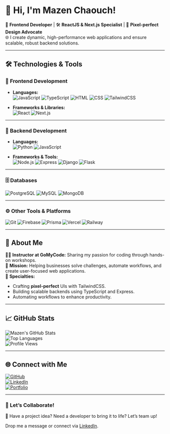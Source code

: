 # 👋 Hi, I'm Mazen Chaouch!

🚀 **Frontend Developer** | 🛠️ **ReactJS & Next.js Specialist** | 🎨 **Pixel-perfect Design Advocate**  
🌐 I create dynamic, high-performance web applications and ensure scalable, robust backend solutions.

---

## 🛠️ **Technologies & Tools**

### 🌟 **Frontend Development**
- **Languages:**  
  ![JavaScript](https://img.shields.io/badge/JavaScript-F7DF1E?logo=javascript&logoColor=black) 
  ![TypeScript](https://img.shields.io/badge/TypeScript-007ACC?logo=typescript&logoColor=white) 
  ![HTML](https://img.shields.io/badge/HTML-E34F26?logo=html5&logoColor=white) 
  ![CSS](https://img.shields.io/badge/CSS-1572B6?logo=css3&logoColor=white) 
  ![TailwindCSS](https://img.shields.io/badge/TailwindCSS-06B6D4?logo=tailwindcss&logoColor=white)

- **Frameworks & Libraries:**  
  ![React](https://img.shields.io/badge/React-61DAFB?logo=react&logoColor=black) 
  ![Next.js](https://img.shields.io/badge/Next.js-000000?logo=nextdotjs&logoColor=white)

---

### 🔧 **Backend Development**
- **Languages:**  
  ![Python](https://img.shields.io/badge/Python-3776AB?logo=python&logoColor=white) 
  ![JavaScript](https://img.shields.io/badge/JavaScript-F7DF1E?logo=javascript&logoColor=black)

- **Frameworks & Tools:**  
  ![Node.js](https://img.shields.io/badge/Node.js-339933?logo=nodedotjs&logoColor=white) 
  ![Express](https://img.shields.io/badge/Express-000000?logo=express&logoColor=white) 
  ![Django](https://img.shields.io/badge/Django-092E20?logo=django&logoColor=white) 
  ![Flask](https://img.shields.io/badge/Flask-000000?logo=flask&logoColor=white)

---

### 🗄️ **Databases**
![PostgreSQL](https://img.shields.io/badge/PostgreSQL-4169E1?logo=postgresql&logoColor=white) 
![MySQL](https://img.shields.io/badge/MySQL-4479A1?logo=mysql&logoColor=white) 
![MongoDB](https://img.shields.io/badge/MongoDB-47A248?logo=mongodb&logoColor=white)

---

### ⚙️ **Other Tools & Platforms**
![Git](https://img.shields.io/badge/Git-F05032?logo=git&logoColor=white) 
![Firebase](https://img.shields.io/badge/Firebase-FFCA28?logo=firebase&logoColor=black) 
![Prisma](https://img.shields.io/badge/Prisma-2D3748?logo=prisma&logoColor=white) 
![Vercel](https://img.shields.io/badge/Vercel-000000?logo=vercel&logoColor=white) 
![Railway](https://img.shields.io/badge/Railway-0B0D0E?logo=railway&logoColor=white)

---

## 🌟 **About Me**

👨‍🏫 **Instructor at GoMyCode:** Sharing my passion for coding through hands-on workshops.  
🎯 **Mission:** Helping businesses solve challenges, automate workflows, and create user-focused web applications.  
🎨 **Specialties:**  
- Crafting **pixel-perfect** UIs with TailwindCSS.  
- Building scalable backends using TypeScript and Express.  
- Automating workflows to enhance productivity.

---

## 📈 **GitHub Stats**

![Mazen's GitHub Stats](https://github-readme-stats.vercel.app/api?username=MazenChaouch&show_icons=true&theme=radical)  
![Top Languages](https://github-readme-stats.vercel.app/api/top-langs/?username=MazenChaouch&layout=compact&theme=radical)  
![Profile Views](https://komarev.com/ghpvc/?username=MazenChaouch&color=blue&style=flat-square)

---

## 🌐 **Connect with Me**

[![GitHub](https://img.shields.io/badge/GitHub-181717?logo=github&logoColor=white)](https://github.com/MazenChaouch)  
[![LinkedIn](https://img.shields.io/badge/LinkedIn-0A66C2?logo=linkedin&logoColor=white)](https://www.linkedin.com/in/mazenchaouch)  
[![Portfolio](https://img.shields.io/badge/Portfolio-FF5722?logo=web&logoColor=white)](https://mazenchaouch.me)

---

### 🚀 Let’s Collaborate!

💬 Have a project idea? Need a developer to bring it to life? Let’s team up!  

Drop me a message or connect via [LinkedIn](https://www.linkedin.com/in/mazenchaouch).
